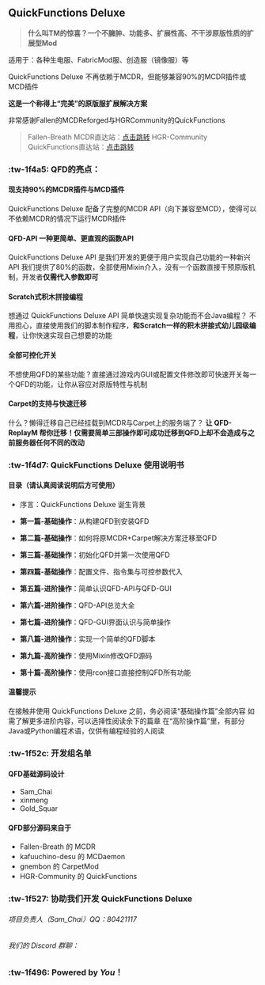 ## QuickFunctions Deluxe
> **什么叫TM的惊喜？一个不臃肿、功能多、扩展性高、不干涉原版性质的扩展型Mod**

适用于：各种生电服、FabricMod服、创造服（镜像服）等

QuickFunctions Deluxe 不再依赖于MCDR，但能够兼容90%的MCDR插件或MCD插件

**这是一个称得上“完美”的原版服扩展解决方案**

非常感谢Fallen的MCDReforged与HGRCommunity的QuickFunctions
> Fallen-Breath MCDR直达站：[点击跳转](https://github.com/Fallen-Breath/MCDReforged "点击跳转")
> HGR-Community QuickFunctions直达站：[点击跳转](https://gitee.com/Mr_Notch/QuickFunctions "点击跳转")


### :tw-1f4a5: QFD的亮点：
#### 现支持90%的MCDR插件与MCD插件
QuickFunctions Deluxe 配备了完整的MCDR API（向下兼容至MCD），使得可以不依赖MCDR的情况下运行MCDR插件

#### QFD-API 一种更简单、更直观的函数API
QuickFunctions Deluxe API 是我们开发的更便于用户实现自己功能的一种新兴API
我们提供了80%的函数，全部使用Mixin介入，没有一个函数直接干预原版机制，开发者**仅需代入参数即可**

#### Scratch式积木拼接编程
想通过 QuickFunctions Deluxe API 简单快速实现复杂功能而不会Java编程？
不用担心，直接使用我们的脚本制作程序，**和Scratch一样的积木拼接式幼儿园级编程**，让你快速实现自己想要的功能

#### 全部可控化开关
不想使用QFD的某些功能？直接通过游戏内GUI或配置文件修改即可快速开关每一个QFD的功能，让你从容应对原版特性与机制

#### Carpet的支持与快速迁移
什么？懒得迁移自己已经挂载到MCDR与Carpet上的服务端了？
**让 QFD-ReplayM 帮你迁移！仅需要简单三部操作即可成功迁移到QFD上却不会造成与之前服务器任何不同的改动**

### :tw-1f4d7: QuickFunctions Deluxe 使用说明书
#### 目录（请认真阅读说明后方可使用）
- 序言：QuickFunctions Deluxe 诞生背景


- **第一篇-基础操作**：从构建QFD到安装QFD
- **第二篇-基础操作**：如何将原MCDR+Carpet解决方案迁移至QFD
- **第三篇-基础操作**：初始化QFD并第一次使用QFD
- **第四篇-基础操作**：配置文件、指令集与可控参数代入


- **第五篇-进阶操作**：简单认识QFD-API与QFD-GUI
- **第六篇-进阶操作**：QFD-API总览大全
- **第七篇-进阶操作**：QFD-GUI界面认识与简单操作
- **第八篇-进阶操作**：实现一个简单的QFD脚本


- **第九篇-高阶操作**：使用Mixin修改QFD源码
- **第十篇-高阶操作**：使用rcon接口直接控制QFD所有功能

#### 温馨提示
在接触并使用 QuickFunctions Deluxe 之前，务必阅读“基础操作篇”全部内容
如需了解更多进阶内容，可以选择性阅读余下的篇章
在“高阶操作篇”里，有部分Java或Python编程术语，仅供有编程经验的人阅读

### :tw-1f52c: 开发组名单
#### QFD基础源码设计
- Sam_Chai
- xinmeng
- Gold_Squar

#### QFD部分源码来自于
- Fallen-Breath 的 MCDR
- kafuuchino-desu 的 MCDaemon
- gnembon 的 CarpetMod
- HGR-Community 的 QuickFunctions

### :tw-1f527: 协助我们开发 QuickFunctions Deluxe
###### 项目负责人（Sam_Chai）QQ：80421117
###### 我们的 Discord 群聊：

### :tw-1f496: Powered by *You*！







